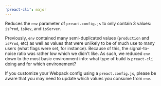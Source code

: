 ```yaml
---
'preact-cli': major
---
```


Reduces the `env` parameter of `preact.config.js` to only contain 3 values: `isProd`, `isDev`, and `isServer`.

Previously, `env` contained many semi-duplicated values (`production` and `isProd`, etc) as well as values that were unlikely to be of much use to many users (what flags were set, for instance). Because of this, the signal-to-noise ratio was rather low which we didn't like. As such, we reduced `env` down to the most basic environment info: what type of build is `preact-cli` doing and for which environement?

If you customize your Webpack config using a `preact.config.js`, please be aware that you may need to update which values you consume from `env`.
